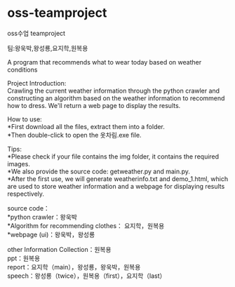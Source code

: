 # oss-teamproject
oss수업 teamproject

팀:왕욱박,왕성룡,요지학,원복용

A program that recommends what to wear today based on weather conditions

Project Introduction:<br>
  Crawling the current weather information through the python crawler and constructing an algorithm based on the weather information to recommend how to dress.
  We'll return a web page to display the results.
  
How to use:<br>
  *First download all the files, extract them into a folder.<br> 
  *Then double-click to open the 옷차림.exe file.<br>
  
  Tips:<br> 
    *Please check if your file contains the img folder, it contains the required images.<br>
    *We also provide the source code: getweather.py and main.py.<br>
    *After the first use, we will generate weatherinfo.txt and demo_1.html, which are used to store weather information and a webpage for displaying results respectively.<br>
    
    
source code：<br>
  *python crawler：왕욱박<br>
  *Algorithm for recommending clothes： 요지학，원복용<br>
  *webpage (ui)：왕욱박，왕성룡<br>
  
other Information Collection：원복용<br>
ppt：원복용<br>
report：요지학（main），왕성룡，왕욱박，원복용<br>
speech：왕성룡（twice），원복용（first），요지학（last）<br>
